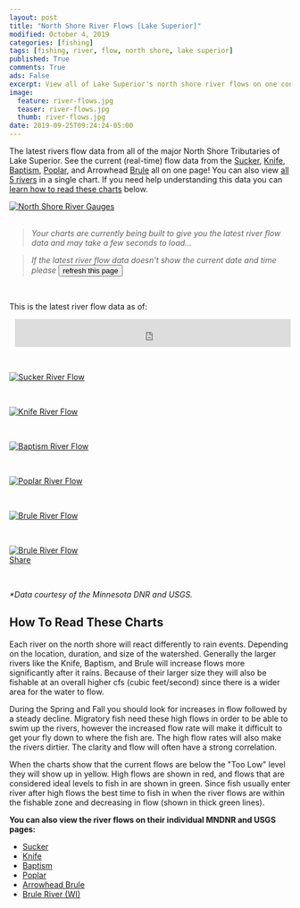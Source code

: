 ```yaml
---
layout: post
title: "North Shore River Flows [Lake Superior]"
modified: October 4, 2019
categories: [fishing]
tags: [fishing, river, flow, north shore, lake superior]
published: True
comments: True
ads: False
excerpt: View all of Lake Superior's north shore river flows on one convenient page.
image:
  feature: river-flows.jpg
  teaser: river-flows.jpg
  thumb: river-flows.jpg
date: 2019-09-25T09:24:24-05:00
---
```


The latest rivers flow data from all of the major North Shore Tributaries of Lake Superior. See the current (real-time) flow data from the <a href="#sucker">Sucker</a>, <a href="#knife">Knife</a>, <a href="#baptism">Baptism</a>, <a href="#poplar">Poplar</a>,
and Arrowhead <a href="#brule">Brule</a> all on one page! You can also view <a href="#allrivers">all 5 rivers</a> in a single chart. If you need help understanding this data you can <a href="#helper">learn how to read these charts</a> below.
<!-- There's also a bonus <a href="#brule_wi">Brule River (WI) Gauge</a>. -->


<div id="guages"><a href="https://docs.google.com/spreadsheets/d/e/2PACX-1vStYj7yG2i4QgGB0nEUAEl3MPCuHT8_lIRENw7JNwaiYolPk8NnnPlSqI1DTp1Tc3JRwiuP1M_ZBwDN/pubchart?oid=857837653&format=image" target="_blank"><img alt="North Shore River Gauges" title="North Shore River Gauges"
      src="https://docs.google.com/spreadsheets/d/e/2PACX-1vStYj7yG2i4QgGB0nEUAEl3MPCuHT8_lIRENw7JNwaiYolPk8NnnPlSqI1DTp1Tc3JRwiuP1M_ZBwDN/pubchart?oid=857837653&format=image"></a></div>
&nbsp;

> *Your charts are currently being built to give you the latest river flow data and may take a few seconds to load...*

> *If the latest river flow data doesn't show the current date and time please* <button class="btn btn-inline" value="refresh" onClick="window.location.reload();">refresh this page</button>

&nbsp;

This is the latest river flow data as of:
<div style="margin-left:10px;"><iframe width="100%" height="50" seamless frameborder="0" scrolling="no" src="https://docs.google.com/spreadsheets/d/e/2PACX-1vStYj7yG2i4QgGB0nEUAEl3MPCuHT8_lIRENw7JNwaiYolPk8NnnPlSqI1DTp1Tc3JRwiuP1M_ZBwDN/pubchart?oid=297756827&amp;format=interactive"></iframe></div>

&nbsp;

<div id="sucker"><a href="https://docs.google.com/spreadsheets/d/e/2PACX-1vStYj7yG2i4QgGB0nEUAEl3MPCuHT8_lIRENw7JNwaiYolPk8NnnPlSqI1DTp1Tc3JRwiuP1M_ZBwDN/pubchart?oid=1326584214&format=image" target="_blank"><img alt="Sucker River Flow" title="Sucker River Flow"
      src="https://docs.google.com/spreadsheets/d/e/2PACX-1vStYj7yG2i4QgGB0nEUAEl3MPCuHT8_lIRENw7JNwaiYolPk8NnnPlSqI1DTp1Tc3JRwiuP1M_ZBwDN/pubchart?oid=1326584214&format=image"></a></div>

<!-- <div class="center">
<div class="fb-share-button facebook" data-href="http://www.js-outdoors.com{{ page.url | replace:'index.html','' | prepend: site.url }}" data-layout="button_count" data-size="large" data-mobile-iframe="true"><a target="_blank" href="http://www.js-outdoors.com{{ page.url | replace:'index.html','' | prepend: site.url }}" class="fb-xfbml-parse-ignore">Share</a></div></div> -->

&nbsp;


<div id="knife"><a href="https://docs.google.com/spreadsheets/d/e/2PACX-1vStYj7yG2i4QgGB0nEUAEl3MPCuHT8_lIRENw7JNwaiYolPk8NnnPlSqI1DTp1Tc3JRwiuP1M_ZBwDN/pubchart?oid=1998086093&format=image" target="_blank"><img alt="Knife River Flow" title="Knife River Flow"
      src="https://docs.google.com/spreadsheets/d/e/2PACX-1vStYj7yG2i4QgGB0nEUAEl3MPCuHT8_lIRENw7JNwaiYolPk8NnnPlSqI1DTp1Tc3JRwiuP1M_ZBwDN/pubchart?oid=1998086093&format=image"></a></div>

<!-- <div class="center">
<div class="fb-share-button facebook" data-href="http://www.js-outdoors.com{{ page.url | replace:'index.html','' | prepend: site.url }}" data-layout="button_count" data-size="large" data-mobile-iframe="true"><a target="_blank" href="http://www.js-outdoors.com{{ page.url | replace:'index.html','' | prepend: site.url }}" class="fb-xfbml-parse-ignore">Share</a></div></div> -->

&nbsp;


<div id="baptism"><a href="https://docs.google.com/spreadsheets/d/e/2PACX-1vStYj7yG2i4QgGB0nEUAEl3MPCuHT8_lIRENw7JNwaiYolPk8NnnPlSqI1DTp1Tc3JRwiuP1M_ZBwDN/pubchart?oid=136983860&format=image" target="_blank"><img alt="Baptism River Flow" title="Baptism River Flow"
      src="https://docs.google.com/spreadsheets/d/e/2PACX-1vStYj7yG2i4QgGB0nEUAEl3MPCuHT8_lIRENw7JNwaiYolPk8NnnPlSqI1DTp1Tc3JRwiuP1M_ZBwDN/pubchart?oid=136983860&format=image"></a></div>

<!-- <div class="center">
<div class="fb-share-button facebook" data-href="http://www.js-outdoors.com{{ page.url | replace:'index.html','' | prepend: site.url }}" data-layout="button_count" data-size="large" data-mobile-iframe="true"><a target="_blank" href="http://www.js-outdoors.com{{ page.url | replace:'index.html','' | prepend: site.url }}" class="fb-xfbml-parse-ignore">Share</a></div></div> -->

&nbsp;


<div id="poplar"><a href="https://docs.google.com/spreadsheets/d/e/2PACX-1vStYj7yG2i4QgGB0nEUAEl3MPCuHT8_lIRENw7JNwaiYolPk8NnnPlSqI1DTp1Tc3JRwiuP1M_ZBwDN/pubchart?oid=1603000376&format=image" target="_blank"><img alt="Poplar River Flow" title="Poplar River Flow"
      src="https://docs.google.com/spreadsheets/d/e/2PACX-1vStYj7yG2i4QgGB0nEUAEl3MPCuHT8_lIRENw7JNwaiYolPk8NnnPlSqI1DTp1Tc3JRwiuP1M_ZBwDN/pubchart?oid=1603000376&format=image"></a></div>

<!-- <div class="center">
<div class="fb-share-button facebook" data-href="http://www.js-outdoors.com{{ page.url | replace:'index.html','' | prepend: site.url }}" data-layout="button_count" data-size="large" data-mobile-iframe="true"><a target="_blank" href="http://www.js-outdoors.com{{ page.url | replace:'index.html','' | prepend: site.url }}" class="fb-xfbml-parse-ignore">Share</a></div></div> -->

&nbsp;


<div id="brule"><a href="https://docs.google.com/spreadsheets/d/e/2PACX-1vStYj7yG2i4QgGB0nEUAEl3MPCuHT8_lIRENw7JNwaiYolPk8NnnPlSqI1DTp1Tc3JRwiuP1M_ZBwDN/pubchart?oid=1279306132&format=image" target="_blank"><img alt="Brule River Flow" title="Brule River Flow"
      src="https://docs.google.com/spreadsheets/d/e/2PACX-1vStYj7yG2i4QgGB0nEUAEl3MPCuHT8_lIRENw7JNwaiYolPk8NnnPlSqI1DTp1Tc3JRwiuP1M_ZBwDN/pubchart?oid=1279306132&format=image"></a></div>

<!-- <div class="center">
<div class="fb-share-button facebook" data-href="http://www.js-outdoors.com{{ page.url | replace:'index.html','' | prepend: site.url }}" data-layout="button_count" data-size="large" data-mobile-iframe="true"><a target="_blank" href="http://www.js-outdoors.com{{ page.url | replace:'index.html','' | prepend: site.url }}" class="fb-xfbml-parse-ignore">Share</a></div></div> -->

&nbsp;


<div id="allrivers"><a href="https://docs.google.com/spreadsheets/d/e/2PACX-1vStYj7yG2i4QgGB0nEUAEl3MPCuHT8_lIRENw7JNwaiYolPk8NnnPlSqI1DTp1Tc3JRwiuP1M_ZBwDN/pubchart?oid=1550745161&format=image" target="_blank"><img alt="Brule River Flow" title="Brule River Flow"
      src="https://docs.google.com/spreadsheets/d/e/2PACX-1vStYj7yG2i4QgGB0nEUAEl3MPCuHT8_lIRENw7JNwaiYolPk8NnnPlSqI1DTp1Tc3JRwiuP1M_ZBwDN/pubchart?oid=1550745161&format=image"></a></div>

<div class="center">
  <div class="fb-share-button facebook" data-href="http://www.js-outdoors.com{{ page.url | replace:'index.html','' | prepend: site.url }}" data-layout="button_count" data-size="large" data-mobile-iframe="true"><a target="_blank" href="http://www.js-outdoors.com{{ page.url | replace:'index.html','' | prepend: site.url }}"
      class="fb-xfbml-parse-ignore">Share</a></div>
</div>

&nbsp;

<!-- <div class="center">

<h3 id="current">Current River Flow</h3>
<a title="View Larger" href="https://docs.google.com/spreadsheets/d/e/2PACX-1vStYj7yG2i4QgGB0nEUAEl3MPCuHT8_lIRENw7JNwaiYolPk8NnnPlSqI1DTp1Tc3JRwiuP1M_ZBwDN/pubchart?oid=1177630605&format=image" target="_blank"><img src="https://docs.google.com/spreadsheets/d/e/2PACX-1vStYj7yG2i4QgGB0nEUAEl3MPCuHT8_lIRENw7JNwaiYolPk8NnnPlSqI1DTp1Tc3JRwiuP1M_ZBwDN/pubchart?oid=1177630605&format=image"></a>
<img src="/images/river-flow-labels.png">

<a class="btn-accent space" href="https://docs.google.com/spreadsheets/d/e/2PACX-1vStYj7yG2i4QgGB0nEUAEl3MPCuHT8_lIRENw7JNwaiYolPk8NnnPlSqI1DTp1Tc3JRwiuP1M_ZBwDN/pubchart?oid=1177630605&format=interactive" target="_blank">View Interactive Chart</a>

<h3 id="recent">Recent River Flow</h3>
<a title="View Larger" href="https://docs.google.com/spreadsheets/d/e/2PACX-1vStYj7yG2i4QgGB0nEUAEl3MPCuHT8_lIRENw7JNwaiYolPk8NnnPlSqI1DTp1Tc3JRwiuP1M_ZBwDN/pubchart?oid=1423582771&format=image" target="_blank"><img src="https://docs.google.com/spreadsheets/d/e/2PACX-1vStYj7yG2i4QgGB0nEUAEl3MPCuHT8_lIRENw7JNwaiYolPk8NnnPlSqI1DTp1Tc3JRwiuP1M_ZBwDN/pubchart?oid=1423582771&format=image"></a>
<img src="/images/river-flow-labels.png">

<a class="btn-accent space" href="https://docs.google.com/spreadsheets/d/e/2PACX-1vStYj7yG2i4QgGB0nEUAEl3MPCuHT8_lIRENw7JNwaiYolPk8NnnPlSqI1DTp1Tc3JRwiuP1M_ZBwDN/pubchart?oid=1423582771&format=interactive" target="_blank">View Interactive Chart</a>

<h3 id="extended">Extended River Flow</h3>
<a title="View Larger" href="https://docs.google.com/spreadsheets/d/e/2PACX-1vStYj7yG2i4QgGB0nEUAEl3MPCuHT8_lIRENw7JNwaiYolPk8NnnPlSqI1DTp1Tc3JRwiuP1M_ZBwDN/pubchart?oid=1663666658&format=image" target="_blank"><img src="https://docs.google.com/spreadsheets/d/e/2PACX-1vStYj7yG2i4QgGB0nEUAEl3MPCuHT8_lIRENw7JNwaiYolPk8NnnPlSqI1DTp1Tc3JRwiuP1M_ZBwDN/pubchart?oid=1663666658&format=image"></a>
<img src="/images/river-flow-labels.png">

<a class="btn-accent space" href="https://docs.google.com/spreadsheets/d/e/2PACX-1vStYj7yG2i4QgGB0nEUAEl3MPCuHT8_lIRENw7JNwaiYolPk8NnnPlSqI1DTp1Tc3JRwiuP1M_ZBwDN/pubchart?oid=1663666658&format=interactive" target="_blank">View Interactive Chart</a>

</div> -->

<i>*Data courtesy of the Minnesota DNR and USGS.</i>

<h2 id="helper">How To Read These Charts</h2>
Each river on the north shore will react differently to rain events. Depending on the location, duration, and size of the watershed. Generally the larger rivers like the Knife, Baptism, and Brule will increase flows more significantly after it
rains. Because of their larger size they will also be fishable at an overall higher cfs (cubic feet/second) since there is a wider area for the water to flow.

During the Spring and Fall you should look for increases in flow followed by a steady decline. Migratory fish need these high flows in order to be able to swim up the rivers, however the increased flow rate will make it difficult to get your fly
down to where the fish are. The high flow rates will also make the rivers dirtier. The clarity and flow will often have a strong correlation.

When the charts show that the current flows are below the "Too Low" level they will show up in yellow. High flows are shown in red, and flows that are considered ideal levels to fish in are shown in green. Since fish usually enter river after high
flows the best time to fish in when the river flows are within the fishable zone and decreasing in flow (shown in thick green lines).

**You can also view the river flows on their individual MNDNR and USGS pages:**

<ul>
  <li><a target="_blank" title="MNDNR Current Conditions Page" href="https://www.dnr.state.mn.us/waters/csg/site_report.html?mode=get_site_report&site=02031002">Sucker</a></li>
  <li><a target="_blank" title="USGS Current Conditions Page" href="https://waterdata.usgs.gov/mn/nwis/uv?04015330">Knife</a></li>
  <li><a target="_blank" title="MNDNR Current Conditions Page" href="https://www.dnr.state.mn.us/waters/csg/site_report.html?mode=get_site_report&site=01092001">Baptism</a></li>
  <li><a target="_blank" title="MNDNR Current Conditions Page" href="https://www.dnr.state.mn.us/waters/csg/site_report.html?mode=get_site_report&site=01063003">Poplar</a></li>
  <li><a target="_blank" title="MNDNR Current Conditions Page" href="https://www.dnr.state.mn.us/waters/csg/site_report.html?mode=get_site_report&site=01022001">Arrowhead Brule</a></li>
  <li><a target="_blank" title="USGS Current Conditions Page" href="https://waterdata.usgs.gov/usa/nwis/uv?site_no=04025500">Brule River (WI)</a></li>
</ul>

<!-- ## Brule River (WI) Gauge
<div class="center" id="brule_wi"><a href="https://docs.google.com/spreadsheets/d/e/2PACX-1vRrvPCMTJcwkLUiIHZwECJLpoUv1rY4FzQIPARkBoWXhfAhi_1a7rC0yHCLdsRz_vB8E2RTjALyBRKU/pubchart?oid=663473294&format=image" target="_blank"><img alt="North Shore River Gauges"
      title="North Shore River Gauges" src="https://docs.google.com/spreadsheets/d/e/2PACX-1vRrvPCMTJcwkLUiIHZwECJLpoUv1rY4FzQIPARkBoWXhfAhi_1a7rC0yHCLdsRz_vB8E2RTjALyBRKU/pubchart?oid=663473294&format=image"></a></div> -->

